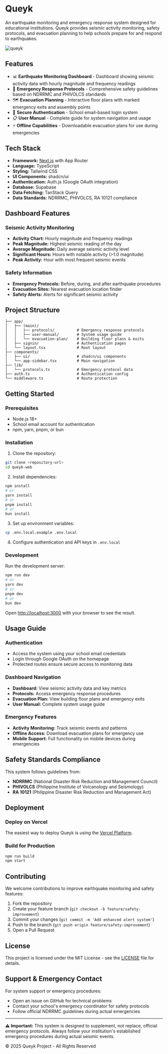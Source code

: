 # Queyk

An earthquake monitoring and emergency response system designed for educational institutions. Queyk provides seismic activity monitoring, safety protocols, and evacuation planning to help schools prepare for and respond to earthquakes.

![queyk](https://queyk.vercel.app/og.png)

## Features

- 📊 **Earthquake Monitoring Dashboard** - Dashboard showing seismic activity data with hourly magnitude and frequency readings
- 🚨 **Emergency Response Protocols** - Comprehensive safety guidelines based on NDRRMC and PHIVOLCS standards
- 🗺️ **Evacuation Planning** - Interactive floor plans with marked emergency exits and assembly points
- 🔐 **Secure Authentication** - School email-based login system
- 📋 **User Manual** - Complete guide for system navigation and usage
- ⚡ **Offline Capabilities** - Downloadable evacuation plans for use during emergencies

## Tech Stack

- **Framework:** [Next.js](https://nextjs.org) with App Router
- **Language:** TypeScript
- **Styling:** Tailwind CSS
- **UI Components:** shadcn/ui
- **Authentication:** Auth.js (Google OAuth integration)
- **Database:** Supabase
- **Data Fetching:** TanStack Query
- **Data Standards:** NDRRMC, PHIVOLCS, RA 10121 compliance

## Dashboard Features

### Seismic Activity Monitoring

- **Activity Chart:** Hourly magnitude and frequency readings
- **Peak Magnitude:** Highest seismic reading of the day
- **Average Magnitude:** Daily average seismic activity level
- **Significant Hours:** Hours with notable activity (>1.0 magnitude)
- **Peak Activity:** Hour with most frequent seismic events

### Safety Information

- **Emergency Protocols:** Before, during, and after earthquake procedures
- **Evacuation Sites:** Nearest evacuation location finder
- **Safety Alerts:** Alerts for significant seismic activity

## Project Structure

```
├── app/
│   ├── (main)/
│   │   ├── protocols/          # Emergency response protocols
│   │   ├── user-manual/        # System usage guide
│   │   └── evacuation-plan/    # Building floor plans & exits
│   ├── signin/                 # Authentication pages
│   └── layout.tsx              # Root layout
├── components/
│   ├── ui/                     # shadcn/ui components
│   └── app-sidebar.tsx         # Main navigation
├── lib/
│   └── protocols.ts            # Emergency protocol data
├── auth.ts                     # Authentication config
└── middleware.ts               # Route protection
```

## Getting Started

### Prerequisites

- Node.js 18+
- School email account for authentication
- npm, yarn, pnpm, or bun

### Installation

1. Clone the repository:

```bash
git clone <repository-url>
cd queyk-web
```

2. Install dependencies:

```bash
npm install
# or
yarn install
# or
pnpm install
# or
bun install
```

3. Set up environment variables:

```bash
cp .env.local.example .env.local
```

4. Configure authentication and API keys in `.env.local`

### Development

Run the development server:

```bash
npm run dev
# or
yarn dev
# or
pnpm dev
# or
bun dev
```

Open [http://localhost:3000](http://localhost:3000) with your browser to see the result.

## Usage Guide

### Authentication

- Access the system using your school email credentials
- Login through Google OAuth on the homepage
- Protected routes ensure secure access to monitoring data

### Dashboard Navigation

- **Dashboard:** View seismic activity data and key metrics
- **Protocols:** Access emergency response procedures
- **Evacuation Plan:** View building floor plans and emergency exits
- **User Manual:** Complete system usage guide

### Emergency Features

- **Activity Monitoring:** Track seismic events and patterns
- **Offline Access:** Download evacuation plans for emergency use
- **Mobile Support:** Full functionality on mobile devices during emergencies

## Safety Standards Compliance

This system follows guidelines from:

- **NDRRMC** (National Disaster Risk Reduction and Management Council)
- **PHIVOLCS** (Philippine Institute of Volcanology and Seismology)
- **RA 10121** (Philippine Disaster Risk Reduction and Management Act)

## Deployment

### Deploy on Vercel

The easiest way to deploy Queyk is using the [Vercel Platform](https://vercel.com/new?utm_medium=default-template&filter=next.js&utm_source=create-next-app&utm_campaign=create-next-app-readme).

### Build for Production

```bash
npm run build
npm start
```

## Contributing

We welcome contributions to improve earthquake monitoring and safety features:

1. Fork the repository
2. Create your feature branch (`git checkout -b feature/safety-improvement`)
3. Commit your changes (`git commit -m 'Add enhanced alert system'`)
4. Push to the branch (`git push origin feature/safety-improvement`)
5. Open a Pull Request

## License

This project is licensed under the MIT License - see the [LICENSE](LICENSE) file for details.

## Support & Emergency Contact

For system support or emergency procedures:

- Open an issue on GitHub for technical problems
- Contact your school's emergency coordinator for safety protocols
- Follow official NDRRMC guidelines during actual emergencies

---

**⚠️ Important:** This system is designed to supplement, not replace, official emergency protocols. Always follow your institution's established emergency procedures during actual seismic events.

© 2025 Queyk Project - All Rights Reserved
